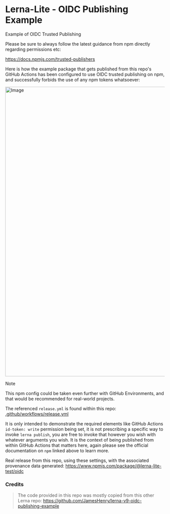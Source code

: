 # Lerna-Lite - OIDC Publishing Example

Example of OIDC Trusted Publishing

Please be sure to always follow the latest guidance from npm directly regarding permissions etc:

https://docs.npmjs.com/trusted-publishers


Here is how the example package that gets published from this repo's GitHub Actions has been configured to use OIDC trusted publishing on npm, and successfully forbids the use of any npm tokens whatsoever:

<img width="911" height="915" alt="Image" src="https://github.com/user-attachments/assets/7595a662-8ec1-41bc-aa97-03af3a1b036b" />

<br>

> [!NOTE]
> This npm config could be taken even further with GitHub Environments, and that would be recommended for real-world projects.

The referenced `release.yml` is found within this repo: [.github/workflows/release.yml](.github/workflows/release.yml)

It is only intended to demonstrate the required elements like GitHub Actions `id-token: write` permission being set, it is not prescribing a specific way to invoke `lerna publish`, you are free to invoke that however you wish with whatever arguments you wish. It is the context of being published from within GitHub Actions that matters here, again please see the official documentation on `npm` linked above to learn more.

Real release from this repo, using these settings, with the associated provenance data generated: https://www.npmjs.com/package/@lerna-lite-test/oidc

### Credits

> The code provided in this repo was mostly copied from this other Lerna repo:
> https://github.com/JamesHenry/lerna-v9-oidc-publishing-example

